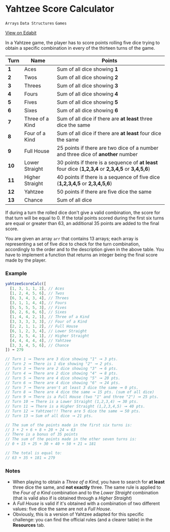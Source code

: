 # Yahtzee Score Calculator

`Arrays` `Data Structures` `Games`

[View on Edabit](https://edabit.com/challenge/4amPBJxbKN3ufTGm5)

In a Yahtzee game, the player has to score points rolling five dice trying to obtain a specific combination in every of the thirteen turns of the game.

| Turn   | Name            | Points                                                                                                 |
| ------ | --------------- | ------------------------------------------------------------------------------------------------------ |
| **1**  | Aces            | Sum of all dice showing **1**                                                                          |
| **2**  | Twos            | Sum of all dice showing **2**                                                                          |
| **3**  | Threes          | Sum of all dice showing **3**                                                                          |
| **4**  | Fours           | Sum of all dice showing **4**                                                                          |
| **5**  | Fives           | Sum of all dice showing **5**                                                                          |
| **6**  | Sixes           | Sum of all dice showing **6**                                                                          |
| **7**  | Three of a Kind | Sum of all dice if there are **at least** three dice the same                                          |
| **8**  | Four of a Kind  | Sum of all dice if there are **at least** four dice the same                                           |
| **9**  | Full House      | 25 points if there are two dice of a number and three dice of **another** number                       |
| **10** | Lower Straight  | 30 points if there is a sequence of **at least** four dice (**1,2,3,4** or **2,3,4,5** or **3,4,5,6**) |
| **11** | Higher Straight | 40 points if there is a sequence of five dice (**1,2,3,4,5** or **2,3,4,5,6**)                         |
| **12** | Yahtzee         | 50 points if there are five dice the same                                                              |
| **13** | Chance          | Sum of all dice                                                                                        |

If during a turn the rolled dice don't give a valid combination, the score for that turn will be equal to 0\. If the total points scored during the first six turns are equal or greater than 63, an additional 35 points are added to the final score.

You are given an array `arr` that contains 13 arrays; each array is representing a set of five dice to check for the turn combination, accordingly to the order and to the description given in the above table. You have to implement a function that returns an integer being the final score made by the player.

### Example

```js
yahtzeeScoreCalc([
  [1, 3, 1, 1, 2], // Aces
  [1, 2, 4, 5, 6], // Twos
  [6, 3, 4, 3, 4], // Threes
  [3, 1, 1, 4, 4], // Fours
  [5, 5, 5, 5, 3], // Fives
  [6, 2, 6, 6, 6], // Sixes
  [1, 4, 4, 2, 1], // Three of a Kind
  [3, 3, 3, 3, 3], // Four of a Kind
  [2, 2, 1, 1, 2], // Full House
  [6, 1, 2, 3, 4], // Lower Straight
  [2, 3, 5, 4, 1], // Higher Straight
  [4, 4, 4, 4, 4], // Yahtzee
  [3, 3, 4, 5, 6], // Chance
]) ➞ 279

// Turn 1 ➞ There are 3 dice showing "1" ➞ 3 pts.
// Turn 2 ➞ There is 1 die showing "2" ➞ 2 pts.
// Turn 3 ➞ There are 2 dice showing "3" ➞ 6 pts.
// Turn 4 ➞ There are 2 dice showing "4" ➞ 8 pts.
// Turn 5 ➞ There are 4 dice showing "5" ➞ 20 pts.
// Turn 6 ➞ There are 4 dice showing "6" ➞ 24 pts.
// Turn 7 ➞ There aren't at least 3 dice the same ➞ 0 pts.
// Turn 8 ➞ There are 4 dice the same ➞ 15 pts. (sum of all dice)
// Turn 9 ➞ There is a Full House (two "1" and three "2") ➞ 25 pts.
// Turn 10 ➞ There is a Lower Straight (1,2,3,4) ➞ 30 pts.
// Turn 11 ➞ There is a Higher Straight (1,2,3,4,5) ➞ 40 pts.
// Turn 12 ➞ Yahtzee!!! There are 5 dice the same ➞ 50 pts.
// Turn 13 ➞ Sum of all dice ➞ 21 pts.

// The sum of the points made in the first six turns is:
// 3 + 2 + 6 + 8 + 20 + 24 = 63
// There is a bonus of 35 points
// The sum of the points made in the other seven turns is:
// 0 + 15 + 25 + 30 + 40 + 50 + 21 = 181

// The total is equal to:
// 63 + 35 + 181 = 279
```

### Notes

- When playing to obtain a _Three of a Kind_, you have to search for **at least** three dice the same, and **not exactly** three. The same rule is applied to the _Four of a Kind_ combination and to the _Lower Straight_ combination (that is valid also if is obtained through a _Higher Straight_)
- A _Full House_ is valid if it's obtained with a combination of two different values: five dice the same are not a _Full House_.
- Obviously, this is a version of Yahtzee adapted for this specific challenge: you can find the official rules (and a clearer table) in the **Resources** tab.

